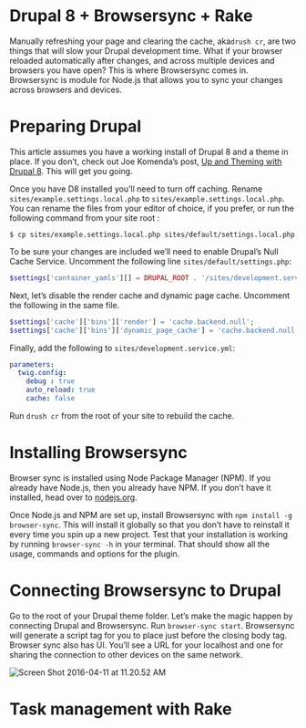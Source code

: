 # Drupal 8 + Browsersync + Rake

Manually refreshing your page and  clearing the cache, aka`drush cr`, are two things that will slow your Drupal development time. What if your browser reloaded automatically after changes, and across multiple devices and browsers you have open? This is where Browsersync comes in. Browsersync is module for Node.js that allows you to sync your changes across browsers and devices.

# Preparing Drupal
This article assumes you have a working install of Drupal 8 and a theme in place. If you don’t, check out Joe Komenda’s post, [Up and Theming with Drupal 8](https://thinkshout.com/blog/2015/11/up-and-theming-with-drupal-8/). This will get you going.

Once you have D8 installed you’ll need to turn off caching. Rename `sites/example.settings.local.php` to `sites/example.settings.local.php`.  You can rename the files from your editor of choice, if you prefer, or run the following command from your site root :

``` shell
$ cp sites/example.settings.local.php sites/default/settings.local.php
```

To be sure your changes are included we’ll need to enable Drupal’s Null Cache Service. Uncomment the following line `sites/default/settings.php`:

``` php
$settings['container_yamls'][] = DRUPAL_ROOT . '/sites/development.services.yml';
```

Next, let’s disable the render cache and dynamic page cache. Uncomment the following in the same file.

~~~ php
$settings['cache']['bins']['render'] = 'cache.backend.null';
$settings['cache']['bins']['dynamic_page_cache'] = 'cache.backend.null';
~~~

Finally, add the following to `sites/development.service.yml`:
~~~ yaml
parameters:
  twig.config:
    debug : true
    auto_reload: true
    cache: false
~~~

Run `drush cr` from the root of your site to rebuild the cache.

# Installing Browsersync
Browser sync is installed using Node Package Manager (NPM). If you already have Node.js, then you already have NPM. If you don’t have it installed, head over to [nodejs.org](https://nodejs.org/en/).

Once Node.js and NPM are set up, install Browsersync with `npm install -g browser-sync`.  This will install it globally so that you don’t have to reinstall it every time you spin up a new project. Test that your installation is working by running `browser-sync -h` in your terminal. That should show all the usage, commands and options for the plugin.

# Connecting Browsersync to Drupal
Go to the root of your Drupal theme folder. Let’s make the magic happen by connecting Drupal and Browsersync.  Run `browser-sync start`. Browsersync will generate a script tag for you to place just before the closing body tag. Browser sync also has  UI. You’ll see a URL for your localhost and one for sharing the connection to other devices on the same network.

![Screen Shot 2016-04-11 at 11.20.52 AM](/Users/heypaxton/Desktop/Screen%20Shot%202016-04-11%20at%2011.20.52%20AM.png)


# Task management with Rake
